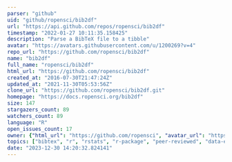 ```yaml
---
parser: "github"
uid: "github/ropensci/bib2df"
url: "https://api.github.com/repos/ropensci/bib2df"
timestamp: "2022-01-27 10:11:35.158425"
description: "Parse a BibTeX file to a tibble"
avatar: "https://avatars.githubusercontent.com/u/1200269?v=4"
repo_url: "https://github.com/ropensci/bib2df"
name: "bib2df"
full_name: "ropensci/bib2df"
html_url: "https://github.com/ropensci/bib2df"
created_at: "2016-07-30T21:47:24Z"
updated_at: "2021-11-30T05:53:56Z"
clone_url: "https://github.com/ropensci/bib2df.git"
homepage: "https://docs.ropensci.org/bib2df"
size: 147
stargazers_count: 89
watchers_count: 89
language: "R"
open_issues_count: 17
owner: {"html_url": "https://github.com/ropensci", "avatar_url": "https://avatars.githubusercontent.com/u/1200269?v=4", "login": "ropensci", "type": "Organization"}
topics: ["bibtex", "r", "rstats", "r-package", "peer-reviewed", "data-extraction"]
date: "2023-12-30 14:20:32.824141"
---
```

